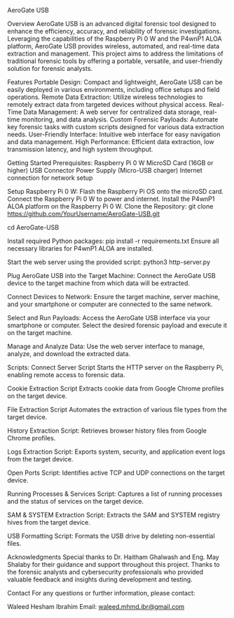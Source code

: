 AeroGate USB

Overview
AeroGate USB is an advanced digital forensic tool designed to enhance the efficiency, accuracy, and reliability of forensic investigations. Leveraging the capabilities of the Raspberry Pi 0 W and the P4wnP1 ALOA platform, AeroGate USB provides wireless, automated, and real-time data extraction and management. This project aims to address the limitations of traditional forensic tools by offering a portable, versatile, and user-friendly solution for forensic analysts.

Features
Portable Design: Compact and lightweight, AeroGate USB can be easily deployed in various environments, including office setups and field operations.
Remote Data Extraction: Utilize wireless technologies to remotely extract data from targeted devices without physical access.
Real-Time Data Management: A web server for centralized data storage, real-time monitoring, and data analysis.
Custom Forensic Payloads: Automate key forensic tasks with custom scripts designed for various data extraction needs.
User-Friendly Interface: Intuitive web interface for easy navigation and data management.
High Performance: Efficient data extraction, low transmission latency, and high system throughput.

Getting Started
Prerequisites:
Raspberry Pi 0 W
MicroSD Card (16GB or higher)
USB Connector
Power Supply (Micro-USB charger)
Internet connection for network setup


Setup Raspberry Pi 0 W:
Flash the Raspberry Pi OS onto the microSD card.
Connect the Raspberry Pi 0 W to power and internet.
Install the P4wnP1 ALOA platform on the Raspberry Pi 0 W.
Clone the Repository: git clone https://github.com/YourUsername/AeroGate-USB.git

cd AeroGate-USB

Install required Python packages:
pip install -r requirements.txt
Ensure all necessary libraries for P4wnP1 ALOA are installed.


Start the web server using the provided script:
python3 http-server.py


Plug AeroGate USB into the Target Machine:
  Connect the AeroGate USB device to the target machine from which data will be extracted.

Connect Devices to Network:
  Ensure the target machine, server machine, and your smartphone or computer are connected to the same network.

Select and Run Payloads:
  Access the AeroGate USB interface via your smartphone or computer.
  Select the desired forensic payload and execute it on the target machine.

Manage and Analyze Data:
  Use the web server interface to manage, analyze, and download the extracted data.

Scripts:
Connect Server Script
  Starts the HTTP server on the Raspberry Pi, enabling remote access to forensic data.

Cookie Extraction Script
  Extracts cookie data from Google Chrome profiles on the target device.

File Extraction Script
  Automates the extraction of various file types from the target device.

History Extraction Script:
Retrieves browser history files from Google Chrome profiles.

Logs Extraction Script:
Exports system, security, and application event logs from the target device.

Open Ports Script:
  Identifies active TCP and UDP connections on the target device.

Running Processes & Services Script:
  Captures a list of running processes and the status of services on the target device.

SAM & SYSTEM Extraction Script:
  Extracts the SAM and SYSTEM registry hives from the target device.

USB Formatting Script:
  Formats the USB drive by deleting non-essential files.


Acknowledgments
Special thanks to Dr. Haitham Ghalwash and Eng. May Shalaby for their guidance and support throughout this project. Thanks to the forensic analysts and cybersecurity professionals who provided valuable feedback and insights during development and testing.

Contact
For any questions or further information, please contact:

Waleed Hesham Ibrahim
Email: waleed.mhmd.ibr@gmail.com
